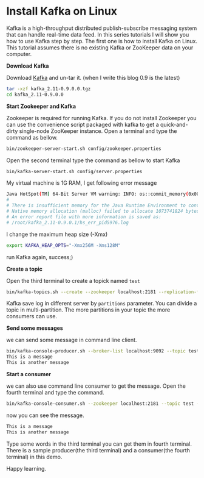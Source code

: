 # Install Kafka on Linux
Kafka is a high-throughput distributed publish-subscribe messaging system that
can handle real-time data feed. In this series tutorials I will show you how to
use Kafka step by step. The first one is how to install Kafka on Linux. This
tutorial assumes there is no existing Kafka or ZooKeeper data on your computer.

**Download Kafka**

Download [Kafka](http://kafka.apache.org/) and un-tar it. (when I write this blog
0.9 is the latest)
```bash
tar -xzf kafka_2.11-0.9.0.0.tgz
cd kafka_2.11-0.9.0.0
```
**Start Zookeeper and Kafka**

Zookeeper is required for running Kafka. If you do not install Zookeeper you can
use the convenience script packaged with kafka to get a quick-and-dirty single-node
ZooKeeper instance. Open a terminal and type the command as bellow.
```bash
bin/zookeeper-server-start.sh config/zookeeper.properties
```
Open the second terminal type the command as bellow to start Kafka
```bash
bin/kafka-server-start.sh config/server.properties
```
My virtual machine is 1G RAM, I get following error message
```bash
Java HotSpot(TM) 64-Bit Server VM warning: INFO: os::commit_memory(0x00000000bae00000, 1073741824, 0) failed; error='Cannot allocate memory' (errno=12)
#
# There is insufficient memory for the Java Runtime Environment to continue.
# Native memory allocation (malloc) failed to allocate 1073741824 bytes for committing reserved memory.
# An error report file with more information is saved as:
# /root/kafka_2.11-0.9.0.1/hs_err_pid5976.log
```
I change the maximum heap size (-Xmx)
```bash
export KAFKA_HEAP_OPTS="-Xmx256M -Xms128M"
```
run Kafka again, success;)

**Create a topic**

Open the third terminal to create a topick named ``test``
```bash
bin/kafka-topics.sh --create --zookeeper localhost:2181 --replication-factor 1 --partitions 1 --topic test
```
Kafka save log in different server by ``partitions`` parameter. You can divide a
topic in multi-partition. The more partitions in your topic the more consumers can use.

**Send some messages**

we can send some message in command line client.
```bash
bin/kafka-console-producer.sh --broker-list localhost:9092 --topic test
This is a message
This is another message
```
**Start a consumer**

we can also use command line consumer to get the message. Open the fourth terminal
and type the command.
```bash
bin/kafka-console-consumer.sh --zookeeper localhost:2181 --topic test --from-beginning
```
now you can see the message.
```bash
This is a message
This is another message
```
Type some words in the third terminal you can get them
in fourth terminal. There is a sample producer(the third terminal) and a consumer(the fourth
terminal) in this demo.

Happy learning.

